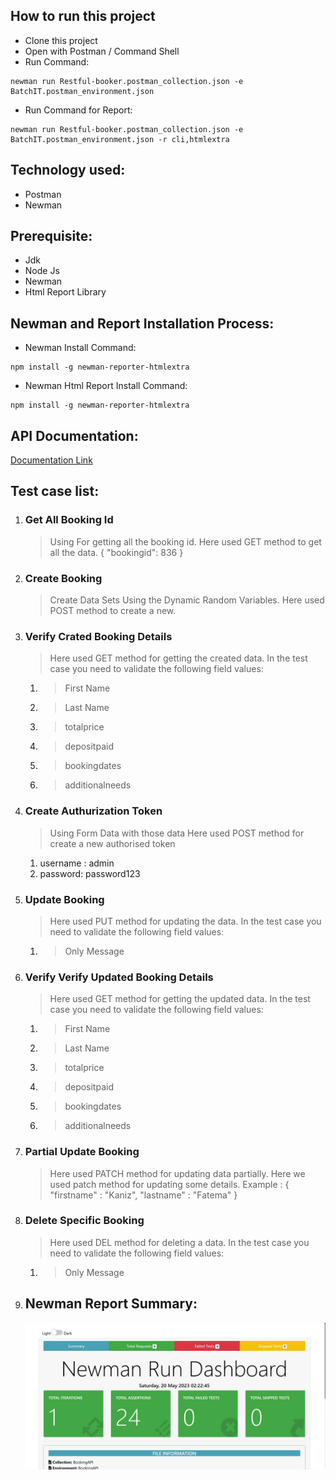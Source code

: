 ## How to run this project
- Clone this project
- Open with Postman / Command Shell
- Run Command:  
```console 
newman run Restful-booker.postman_collection.json -e BatchIT.postman_environment.json
```
- Run Command for Report: 
```console 
newman run Restful-booker.postman_collection.json -e BatchIT.postman_environment.json -r cli,htmlextra
```

## Technology used:
- Postman
- Newman

## Prerequisite:
- Jdk
- Node Js
- Newman
- Html Report Library

## Newman and Report Installation Process:
- Newman Install Command:
```console
npm install -g newman-reporter-htmlextra
```
- Newman Html Report Install Command:
```console
npm install -g newman-reporter-htmlextra
```

## API Documentation:
<a href="https://documenter.getpostman.com/view/26933640/2s93m1a4tK" target="_blank">Documentation Link</a>

## Test case list:
1. ### Get All Booking Id
	> Using For getting all the booking id.
    > Here used GET method to get all the data.
	 {
        "bookingid": 836
    }
	
2. ### Create Booking
	> Create Data Sets Using the Dynamic Random Variables.
    > Here used POST method to create a new.

3. ### Verify Crated Booking Details
    > Here used GET method for getting the created data.
	> In the test case you need to validate the following field values:
	1. > First Name
 	2. > Last Name
 	3. > totalprice
	4. > depositpaid
	5. > bookingdates
	6. > additionalneeds

4. ### Create Authurization Token
	> Using Form Data with those data
    > Here used POST method for create a new authorised token
	1. username : admin
	2. password: password123

5. ### Update Booking
    > Here used PUT method for updating the data.
	> In the test case you need to validate the following field values:
 	1. > Only Message

6. ### Verify Verify Updated Booking Details
    > Here used GET method for getting the updated data.
	> In the test case you need to validate the following field values:
	1. > First Name
 	2. > Last Name
 	3. > totalprice
	4. > depositpaid
	5. > bookingdates
	6. > additionalneeds

7. ### Partial Update Booking
     > Here used PATCH method for updating data partially.
     > Here we used patch method for updating some details.
     Example :
        {
         "firstname" : "Kaniz",
         "lastname" : "Fatema"
          }

8. ### Delete Specific Booking
    > Here used DEL method for deleting a data.
	> In the test case you need to validate the following field values:
	1. > Only Message


9. ## Newman Report Summary:

    ![](ReportImage/Newman(part1).jpg)




